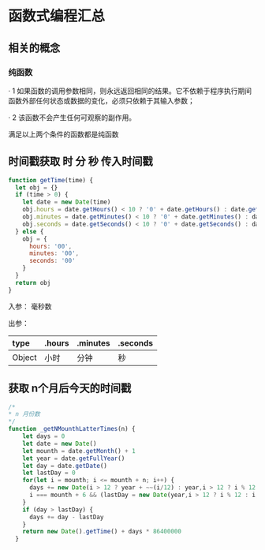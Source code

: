 # 函数式编程汇总

## 相关的概念

### 纯函数

· 1 如果函数的调用参数相同，则永远返回相同的结果。它不依赖于程序执行期间函数外部任何状态或数据的变化，必须只依赖于其输入参数；

· 2 该函数不会产生任何可观察的副作用。

满足以上两个条件的函数都是纯函数


## 时间戳获取 时 分 秒 传入时间戳

``` js
function getTime(time) {
  let obj = {}
  if (time > 0) {
    let date = new Date(time)
    obj.hours = date.getHours() < 10 ? '0' + date.getHours() : date.getHours()
    obj.minutes = date.getMinutes() < 10 ? '0' + date.getMinutes() : date.getMinutes()
    obj.seconds = date.getSeconds() < 10 ? '0' + date.getSeconds() : date.getSeconds()
  } else {
    obj = {
      hours: '00',
      minutes: '00',
      seconds: '00'
    }
  }
  return obj
}
```
入参： 毫秒数

出参：

| type | .hours | .minutes | .seconds |
|:-----|:-------|:---------|:---------|
|Object| 小时   | 分钟      | 秒       |

## 获取 n个月后今天的时间戳

``` js
/*
* n 月份数
*/
function _getNMounthLatterTimes(n) {
    let days = 0
    let date = new Date()
    let mounth = date.getMonth() + 1
    let year = date.getFullYear()
    let day = date.getDate()
    let lastDay = 0
    for(let i = mounth; i <= mounth + n; i++) {
      days += new Date(i > 12 ? year + ~~(i/12) : year,i > 12 ? i % 12 : i,0).getDate();
      i === mounth + 6 && (lastDay = new Date(year,i > 12 ? i % 12 : i,0).getDate())
    }
    if (day > lastDay) {
      days += day - lastDay
    }
    return new Date().getTime() + days * 86400000
  }

```